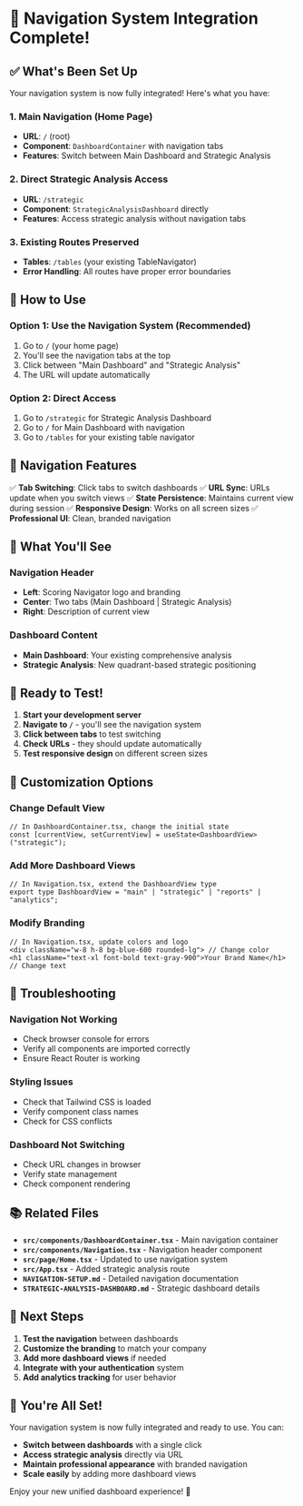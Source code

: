 # 🚀 Navigation System Integration Complete!

## ✅ **What's Been Set Up**

Your navigation system is now fully integrated! Here's what you have:

### **1. Main Navigation (Home Page)**

- **URL**: `/` (root)
- **Component**: `DashboardContainer` with navigation tabs
- **Features**: Switch between Main Dashboard and Strategic Analysis

### **2. Direct Strategic Analysis Access**

- **URL**: `/strategic`
- **Component**: `StrategicAnalysisDashboard` directly
- **Features**: Access strategic analysis without navigation tabs

### **3. Existing Routes Preserved**

- **Tables**: `/tables` (your existing TableNavigator)
- **Error Handling**: All routes have proper error boundaries

## 🎯 **How to Use**

### **Option 1: Use the Navigation System (Recommended)**

1. Go to `/` (your home page)
2. You'll see the navigation tabs at the top
3. Click between "Main Dashboard" and "Strategic Analysis"
4. The URL will update automatically

### **Option 2: Direct Access**

1. Go to `/strategic` for Strategic Analysis Dashboard
2. Go to `/` for Main Dashboard with navigation
3. Go to `/tables` for your existing table navigator

## 🔄 **Navigation Features**

✅ **Tab Switching**: Click tabs to switch dashboards
✅ **URL Sync**: URLs update when you switch views
✅ **State Persistence**: Maintains current view during session
✅ **Responsive Design**: Works on all screen sizes
✅ **Professional UI**: Clean, branded navigation

## 📱 **What You'll See**

### **Navigation Header**

- **Left**: Scoring Navigator logo and branding
- **Center**: Two tabs (Main Dashboard | Strategic Analysis)
- **Right**: Description of current view

### **Dashboard Content**

- **Main Dashboard**: Your existing comprehensive analysis
- **Strategic Analysis**: New quadrant-based strategic positioning

## 🎉 **Ready to Test!**

1. **Start your development server**
2. **Navigate to `/`** - you'll see the navigation system
3. **Click between tabs** to test switching
4. **Check URLs** - they should update automatically
5. **Test responsive design** on different screen sizes

## 🔧 **Customization Options**

### **Change Default View**

```tsx
// In DashboardContainer.tsx, change the initial state
const [currentView, setCurrentView] = useState<DashboardView>("strategic");
```

### **Add More Dashboard Views**

```tsx
// In Navigation.tsx, extend the DashboardView type
export type DashboardView = "main" | "strategic" | "reports" | "analytics";
```

### **Modify Branding**

```tsx
// In Navigation.tsx, update colors and logo
<div className="w-8 h-8 bg-blue-600 rounded-lg"> // Change color
<h1 className="text-xl font-bold text-gray-900">Your Brand Name</h1> // Change text
```

## 🚨 **Troubleshooting**

### **Navigation Not Working**

- Check browser console for errors
- Verify all components are imported correctly
- Ensure React Router is working

### **Styling Issues**

- Check that Tailwind CSS is loaded
- Verify component class names
- Check for CSS conflicts

### **Dashboard Not Switching**

- Check URL changes in browser
- Verify state management
- Check component rendering

## 📚 **Related Files**

- **`src/components/DashboardContainer.tsx`** - Main navigation container
- **`src/components/Navigation.tsx`** - Navigation header component
- **`src/page/Home.tsx`** - Updated to use navigation system
- **`src/App.tsx`** - Added strategic analysis route
- **`NAVIGATION-SETUP.md`** - Detailed navigation documentation
- **`STRATEGIC-ANALYSIS-DASHBOARD.md`** - Strategic dashboard details

## 🎯 **Next Steps**

1. **Test the navigation** between dashboards
2. **Customize the branding** to match your company
3. **Add more dashboard views** if needed
4. **Integrate with your authentication** system
5. **Add analytics tracking** for user behavior

## 🎉 **You're All Set!**

Your navigation system is now fully integrated and ready to use. You can:

- **Switch between dashboards** with a single click
- **Access strategic analysis** directly via URL
- **Maintain professional appearance** with branded navigation
- **Scale easily** by adding more dashboard views

Enjoy your new unified dashboard experience! 🚀
